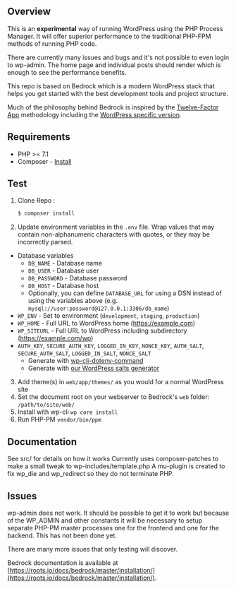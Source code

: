 ## Overview

This is an **experimental** way of running WordPress using the PHP Process Manager.
It will offer superior performance to the traditional PHP-FPM methods of running PHP code.

There are currently many issues and bugs and it's not possible to even login to wp-admin.
The home page and individual posts should render which is enough to see the performance benefits.

This repo is based on Bedrock which is a modern WordPress stack that helps you get started with the best development tools and project structure.

Much of the philosophy behind Bedrock is inspired by the [Twelve-Factor App](http://12factor.net/) methodology including the [WordPress specific version](https://roots.io/twelve-factor-wordpress/).

## Requirements

- PHP >= 7.1
- Composer - [Install](https://getcomposer.org/doc/00-intro.md#installation-linux-unix-osx)

## Test

1. Clone Repo :
   ```sh
   $ composer install
   ```
2. Update environment variables in the `.env` file. Wrap values that may contain non-alphanumeric characters with quotes, or they may be incorrectly parsed.

- Database variables
  - `DB_NAME` - Database name
  - `DB_USER` - Database user
  - `DB_PASSWORD` - Database password
  - `DB_HOST` - Database host
  - Optionally, you can define `DATABASE_URL` for using a DSN instead of using the variables above (e.g. `mysql://user:password@127.0.0.1:3306/db_name`)
- `WP_ENV` - Set to environment (`development`, `staging`, `production`)
- `WP_HOME` - Full URL to WordPress home (https://example.com)
- `WP_SITEURL` - Full URL to WordPress including subdirectory (https://example.com/wp)
- `AUTH_KEY`, `SECURE_AUTH_KEY`, `LOGGED_IN_KEY`, `NONCE_KEY`, `AUTH_SALT`, `SECURE_AUTH_SALT`, `LOGGED_IN_SALT`, `NONCE_SALT`
  - Generate with [wp-cli-dotenv-command](https://github.com/aaemnnosttv/wp-cli-dotenv-command)
  - Generate with [our WordPress salts generator](https://roots.io/salts.html)

3. Add theme(s) in `web/app/themes/` as you would for a normal WordPress site
4. Set the document root on your webserver to Bedrock's `web` folder: `/path/to/site/web/`
5. Install with wp-cli `wp core install`
6. Run PHP-PM `vendor/bin/ppm`

## Documentation

See src/ for details on how it works
Currently uses composer-patches to make a small tweak to wp-includes/template.php
A mu-plugin is created to fix wp_die and wp_redirect so they do not terminate PHP.


## Issues

wp-admin does not work. It should be possible to get it to work but because of the WP_ADMIN and other constants
it will be necessary to setup separate PHP-PM master processes one for the frontend and
one for the backend. This has not been done yet.

There are many more issues that only testing will discover.

Bedrock documentation is available at [https://roots.io/docs/bedrock/master/installation/](https://roots.io/docs/bedrock/master/installation/).

